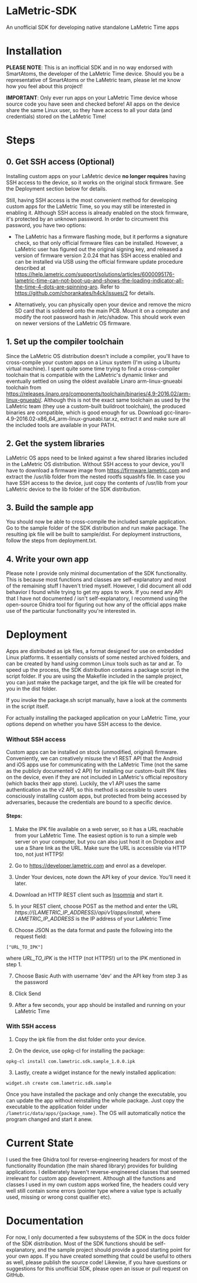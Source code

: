 # LaMetric-SDK
An unofficial SDK for developing native standalone LaMetric Time apps

# Installation

__PLEASE NOTE__: This is an inofficial SDK and in no way endorsed with SmartAtoms, the developer of the LaMetric Time device. Should you be a representative of SmartAtoms or the LaMetric team, please let me know how you feel about this project!

__IMPORTANT__: Only ever run apps on your LaMetric Time device whose source code you have seen and checked before! All apps on the device share the same Linux user, so they have access to all your data (and credentials) stored on the LaMetric Time!

# Steps

## 0. Get SSH access (Optional)

Installing custom apps on your LaMetric device __no longer requires__ having SSH access to the device, so it works on the original stock firmware. See the Deployment section below for details.

Still, having SSH access is the most convenient method for developing custom apps for the LaMetric Time, so you may still be interested in enabling it. Although SSH access is already enabled on the stock firmware, it's protected by an unknown password. In order to circumvent this password, you have two options:

-   The LaMetric has a firmware flashing mode, but it performs a signature check, so that only official firmware files can be installed. However, a LaMetric user has figured out the original signing key, and released a version of firmware version 2.0.24 that has SSH access enabled and can be installed via USB using the official firmware update procedure described at https://help.lametric.com/support/solutions/articles/6000095176-lametric-time-can-not-boot-up-and-shows-the-loading-indicator-all-the-time-4-dots-are-spinning-aro. Refer to https://github.com/chorankates/h4ck/issues/2 for details.
    
-   Alternatively, you can physically open your device and remove the micro SD card that is soldered onto the main PCB. Mount it on a computer and modify the root password hash in /etc/shadow. This should work even on newer versions of the LaMetric OS firmware.
    

## 1. Set up the compiler toolchain

Since the LaMetric OS distribution doesn't include a compiler, you'll have to cross-compile your custom apps on a Linux system (I'm using a Ubuntu virtual machine). I spent quite some time trying to find a cross-compiler toolchain that is compatible with the LaMetric's dynamic linker and eventually settled on using the oldest available Linaro arm-linux-gnueabi toolchain from https://releases.linaro.org/components/toolchain/binaries/4.9-2016.02/arm-linux-gnueabi/. Although this is not the exact same toolchain as used by the LaMetric team (they use a custom-built buildroot toolchain), the produced binaries are compatible, which is good enough for us. Download gcc-linaro-4.9-2016.02-x86_64_arm-linux-gnueabi.tar.xz, extract it and make sure all the included tools are available in your PATH.

## 2. Get the system libraries

LaMetric OS apps need to be linked against a few shared libraries included in the LaMetric OS distribution. Without SSH access to your device, you'll have to download a firmware image from https://firmware.lametric.com and extract the /usr/lib folder from the nested rootfs squashfs file. In case you have SSH access to the device, just copy the contents of /usr/lib from your LaMetric device to the lib folder of the SDK distribution.

## 3. Build the sample app

You should now be able to cross-compile the included sample application. Go to the sample folder of the SDK distribution and run make package. The resulting ipk file will be built to sample/dist. For deployment instructions, follow the steps from deployment.txt.

## 4. Write your own app

Please note I provide only minimal documentation of the SDK functionality. This is because most functions and classes are self-explanatory and most of the remaining stuff I haven't tried myself. However, I did document all odd behavior I found while trying to get my apps to work. If you need any API that I have not documented / isn't self-explanatory, I recommend using the open-source Ghidra tool for figuring out how any of the official apps make use of the particular functionality you're interested in.

# Deployment

Apps are distributed as ipk files, a format designed for use on embedded Linux platforms. It essentially consists of some nested archived folders, and can be created by hand using common Linux tools such as tar and ar. To speed up the process, the SDK distribution contains a package script in the script folder. If you are using the Makefile included in the sample project, you can just make the package target, and the ipk file will be created for you in the dist folder.

If you invoke the package.sh script manually, have a look at the comments in the script itself.

For actually installing the packaged application on your LaMetric Time, your options depend on whether you have SSH access to the device.

### Without SSH access

Custom apps can be installed on stock (unmodified, original) firmware. Conveniently, we can creatively misuse the v1 REST API that the Android and iOS apps use for communicating with the LaMetric Time (not the same as the publicly documented v2 API) for installing our custom-built IPK files on the device, even if they are not included in LaMetric's official repository (which backs their app store). Luckily, the v1 API uses the same authentication as the v2 API, so this method is accessible to users consciously installing custom apps, but protected from being accessed by adversaries, because the credentials are bound to a specific device.

#### Steps:

1. Make the IPK file available on a web server, so it has a URL reachable from your LaMetric Time. The easiest option is to run a simple web server on your computer, but you can also just host it on Dropbox and use a Share link as the URL. Make sure the URL is accessible via HTTP too, not just HTTPS!

2. Go to https://developer.lametric.com and enrol as a developer.

3. Under Your devices, note down the API key of your device. You’ll need it later.

4. Download an HTTP REST client such as [Insomnia](https://insomnia.rest/download/core/?) and start it.

5. In your REST client, choose POST as the method and enter the URL _https://{LAMETRIC_IP_ADDRESS}/api/v1/apps/install_, where _LAMETRIC_IP_ADDRESS_ is the IP address of your LaMetric Time

6. Choose JSON as the data format and paste the following into the request field:

```
["URL_TO_IPK"] 
```

where _URL_TO_IPK_ is the HTTP (not HTTPS!) url to the IPK mentioned in step 1.

7. Choose Basic Auth with username 'dev' and the API key from step 3 as the password

8. Click Send

9. After a few seconds, your app should be installed and running on your LaMetric Time

### With SSH access

1. Copy the ipk file from the dist folder onto your device.

2. On the device, use opkg-cl for installing the package:

```
opkg-cl install com.lametric.sdk.sample_1.0.0.ipk
```

3. Lastly, create a widget instance for the newly installed application:

```
widget.sh create com.lametric.sdk.sample
```

Once you have installed the package and only change the executable, you can update the app without reinstalling the whole package. Just copy the executable to the application folder under `/lametric/data/apps/{package_name}`. The OS will automatically notice the program changed and start it anew.

# Current State

I used the free Ghidra tool for reverse-engineering headers for most of the functionality lfoundation (the main shared library) provides for building applications. I deliberately haven't reverse-engineered classes that seemed irrelevant for custom app development. Although all the functions and classes I used in my own custom apps worked fine, the headers could very well still contain some errors (pointer type where a value type is actually used, missing or wrong const qualifier etc).

# Documentation

For now, I only documented a few subsystems of the SDK in the docs folder of the SDK distribution. Most of the SDK functions should be self-explanatory, and the sample project should provide a good starting point for your own apps. If you have created something that could be useful to others as well, please publish the source code! Likewise, if you have questions or suggestions for this unofficial SDK, please open an issue or pull request on GitHub.
